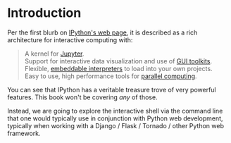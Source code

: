 # Introduction

Per the first blurb on [IPython's web page](https://ipython.org/), it is described as a rich architecture for interactive computing with:

> A kernel for [Jupyter](https://jupyter.org/).  
> Support for interactive data visualization and use of [GUI toolkits](https://ipython.org/ipython-doc/stable/interactive/reference.html#gui-event-loop-support).  
> Flexible, [embeddable interpreters](https://ipython.org/ipython-doc/stable/interactive/reference.html#embedding-ipython) to load into your own projects.  
> Easy to use, high performance tools for [parallel computing](https://ipyparallel.readthedocs.io/en/latest/).  

You can see that IPython has a veritable treasure trove of very powerful features. This book won't be covering *any* of those.

Instead, we are going to explore the interactive shell via the command line that one would typically use in conjunction with Python web development, typically when working with a Django / Flask / Tornado / other Python web framework.
